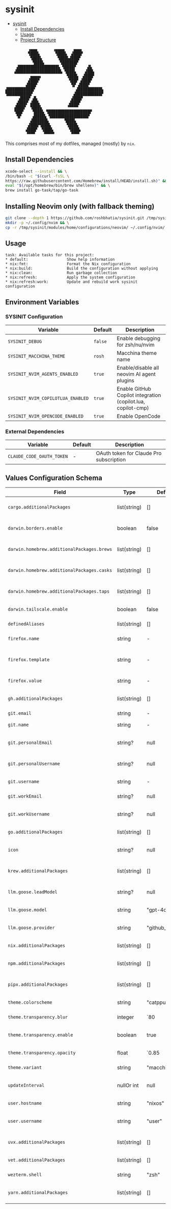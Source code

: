 # sysinit

- [sysinit](#sysinit)
  - [Install Dependencies](#install-dependencies)
  - [Usage](#usage)
  - [Project Structure](#project-structure)

```ascii
          ▗▄▄▄       ▗▄▄▄▄    ▄▄▄▖
          ▜███▙       ▜███▙  ▟███▛
           ▜███▙       ▜███▙▟███▛
            ▜███▙       ▜██████▛
     ▟█████████████████▙ ▜████▛     ▟▙
    ▟███████████████████▙ ▜███▙    ▟██▙
           ▄▄▄▄▖           ▜███▙  ▟███▛
          ▟███▛             ▜██▛ ▟███▛
         ▟███▛               ▜▛ ▟███▛
▟███████████▛                  ▟██████████▙
▜██████████▛                  ▟███████████▛
      ▟███▛ ▟▙               ▟███▛
     ▟███▛ ▟██▙             ▟███▛
    ▟███▛  ▜███▙           ▝▀▀▀▀
    ▜██▛    ▜███▙ ▜██████████████████▛
     ▜▛     ▟████▙ ▜████████████████▛
           ▟██████▙       ▜███▙
          ▟███▛▜███▙       ▜███▙
         ▟███▛  ▜███▙       ▜███▙
         ▝▀▀▀    ▀▀▀▀▘       ▀▀▀▘
```

This comprises most of my dotfiles, managed (mostly) by `nix`.

## Install Dependencies

```bash
xcode-select --install && \
/bin/bash -c "$(curl -fsSL \
https://raw.githubusercontent.com/Homebrew/install/HEAD/install.sh)" && \
eval "$(/opt/homebrew/bin/brew shellenv)" && \
brew install go-task/tap/go-task
```

## Installing Neovim only (with fallback theming)

```bash
git clone --depth 1 https://github.com/roshbhatia/sysinit.git /tmp/sysinit && \
mkdir -p ~/.config/nvim && \
cp -r /tmp/sysinit/modules/home/configurations/neovim/ ~/.config/nvim/
```

## Usage

```text
task: Available tasks for this project:
* default:                 Show help information
* nix:fmt:                 Format the Nix configuration
* nix:build:               Build the configuration without applying
* nix:clean:               Run garbage collection
* nix:refresh:             Apply the system configuration
* nix:refresh:work:        Update and rebuild work sysinit configuration
```

## Environment Variables

### SYSINIT Configuration

| Variable | Default | Description |
|----------|---------|-------------|
| `SYSINIT_DEBUG` | `false` | Enable debugging for zsh/nu/nvim |
| `SYSINIT_MACCHINA_THEME` | `rosh` | Macchina theme name |
| `SYSINIT_NVIM_AGENTS_ENABLED` | `true` | Enable/disable all neovim AI agent plugins |
| `SYSINIT_NVIM_COPILOTLUA_ENABLED` | `true` | Enable GitHub Copilot integration (copilot.lua, copilot-cmp) |
| `SYSINIT_NVIM_OPENCODE_ENABLED` | `true` | Enable OpenCode |

### External Dependencies

| Variable | Default | Description |
|----------|---------|-------------|
| `CLAUDE_CODE_OAUTH_TOKEN` | - | OAuth token for Claude Pro subscription |

<!-- VALUES_SCHEMA_START -->

## Values Configuration Schema

| Field | Type | Default | Required | Description |
|-------|------|---------|----------|-------------|
| `cargo.additionalPackages` | list(string) | [] |  | Additional Rust/Cargo packages |
| `darwin.borders.enable` | boolean | false |  | Enable window borders |
| `darwin.homebrew.additionalPackages.brews` | list(string) | [] |  | Additional Homebrew formulae |
| `darwin.homebrew.additionalPackages.casks` | list(string) | [] |  | Additional Homebrew casks |
| `darwin.homebrew.additionalPackages.taps` | list(string) | [] |  | Additional Homebrew taps |
| `darwin.tailscale.enable` | boolean | false |  | Enable Tailscale |
| `definedAliases` | list(string) | [] |  | Search aliases |
| `firefox.name` | string | - | ✓ | Parameter name |
| `firefox.template` | string | - | ✓ | URL template for the search engine |
| `firefox.value` | string | - | ✓ | Parameter value |
| `gh.additionalPackages` | list(string) | [] |  | Additional GitHub CLI extensions |
| `git.email` | string | - | ✓ | Git user email |
| `git.name` | string | - | ✓ | Git user name |
| `git.personalEmail` | string? | null |  | Personal email override |
| `git.personalUsername` | string? | null |  | Personal username override |
| `git.username` | string | - | ✓ | Git/GitHub username |
| `git.workEmail` | string? | null |  | Work email override |
| `git.workUsername` | string? | null |  | Work username override |
| `go.additionalPackages` | list(string) | [] |  | Additional Go packages |
| `icon` | string? | null |  | Icon URL for the search engine |
| `krew.additionalPackages` | list(string) | [] |  | Additional kubectl krew plugins |
| `llm.goose.leadModel` | string? | null |  | Goose lead model configuration |
| `llm.goose.model` | string | "gpt-4o-mini" |  | Goose model configuration |
| `llm.goose.provider` | string | "github_copilot" |  | Goose provider configuration |
| `nix.additionalPackages` | list(string) | [] |  | Additional Nix packages |
| `npm.additionalPackages` | list(string) | [] |  | Additional global npm packages |
| `pipx.additionalPackages` | list(string) | [] |  | Additional global pipx packages |
| `theme.colorscheme` | string | "catppuccin" |  | Theme colorscheme |
| `theme.transparency.blur` | integer | `80 |  | Background blur amount |
| `theme.transparency.enable` | boolean | true |  | Enable transparency effects |
| `theme.transparency.opacity` | float | `0.85 |  | Transparency opacity level |
| `theme.variant` | string | "macchiato" |  | Theme variant |
| `updateInterval` | nullOr int | null |  | Update interval in milliseconds |
| `user.hostname` | string | "nixos" |  | System hostname |
| `user.username` | string | "user" |  | Username for the system user |
| `uvx.additionalPackages` | list(string) | [] |  | Additional global uvx packages |
| `vet.additionalPackages` | list(string) | [] |  | Additional Vet packages |
| `wezterm.shell` | string | "zsh" |  | Default shell for wezterm |
| `yarn.additionalPackages` | list(string) | [] |  | Additional global yarn packages |
<!-- VALUES_SCHEMA_END -->
